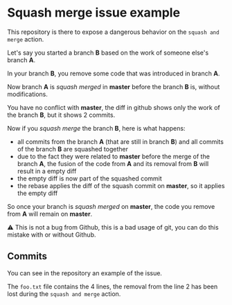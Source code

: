 # Squash merge issue example

This repository is there to expose a dangerous behavior on the `squash and merge` action.

Let's say you started a branch **B** based on the work of someone else's branch **A**.

In your branch **B**, you remove some code that was introduced in branch **A**.

Now branch **A** is *squash merged* in **master** before the branch **B** is, without modifications.

You have no conflict with **master**, the diff in github shows only the work of the branch **B**, but it shows 2 commits.

Now if you *squash merge* the branch **B**, here is what happens:
- all commits from the branch **A** (that are still in branch **B**) and all commits of the branch **B** are squashed together
- due to the fact they were related to **master** before the merge of the branch **A**, the fusion of the code from **A** and its removal from **B** will result in a empty diff
- the empty diff is now part of the squashed commit
- the rebase applies the diff of the squash commit on **master**, so it applies the empty diff

So once your branch is *squash merged* on **master**, the code you remove from **A** will remain on **master**.

:warning: This is not a bug from Github, this is a bad usage of git, you can do this mistake with or without Github.

## Commits

You can see in the repository an example of the issue.

The `foo.txt` file contains the 4 lines, the removal from the line 2 has been lost during the `squash and merge` action.
